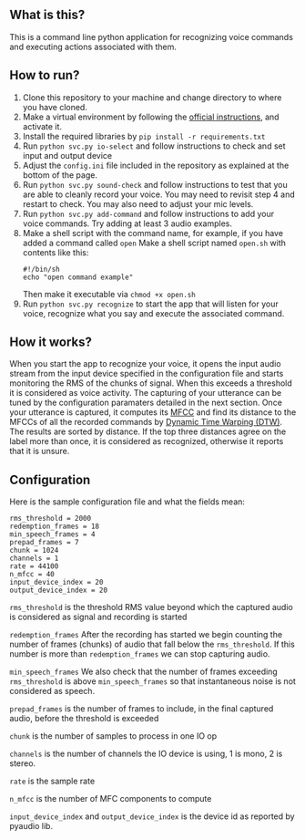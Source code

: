 ## What is this?
This is a command line python application for recognizing voice commands and executing actions associated with them.    

## How to run?
1. Clone this repository to your machine and change directory to where you have cloned.
2. Make a virtual environment by following the [official instructions](https://docs.python.org/3/library/venv.html), and activate it.
3. Install the required libraries by `pip install -r requirements.txt`
4. Run `python svc.py io-select` and follow instructions to check and set input and output device
5. Adjust the `config.ini` file included in the repository as explained at the bottom of the page.
6. Run `python svc.py sound-check` and follow instructions to test that you are able to cleanly record your voice. You may need to revisit step 4 and restart to check. You may also need to adjust your mic levels. 
7. Run `python svc.py add-command` and follow instructions to add your voice commands. Try adding at least 3 audio examples.
8. Make a shell script with the command name, for example, if you have added a command called `open`
   Make a shell script named `open.sh` with contents like this:
   ```
   #!/bin/sh
   echo "open command example"
   ```
   Then make it executable via `chmod +x open.sh`
9. Run `python svc.py recognize` to start the app that will listen for your voice, recognize what you say and execute the associated command.

## How it works?
When you start the app to recognize your voice, it opens the input audio stream from the input device specified in the configuration file and starts monitoring the RMS of the chunks of signal. When this exceeds a threshold it is considered as voice activity. The capturing of your utterance can be tuned by the configuration paramaters detailed in the next section. Once your utterance is captured, it computes its [MFCC](https://en.wikipedia.org/wiki/Mel-frequency_cepstrum) and find its distance to the MFCCs of all the recorded commands by [Dynamic Time Warping (DTW)](https://en.wikipedia.org/wiki/Dynamic_time_warping). The results are sorted by distance. If the top three distances agree on the label more than once, it is considered as recognized, otherwise it reports that it is unsure.

## Configuration
Here is the sample configuration file and what the fields mean:
```
rms_threshold = 2000
redemption_frames = 18
min_speech_frames = 4
prepad_frames = 7
chunk = 1024
channels = 1
rate = 44100
n_mfcc = 40
input_device_index = 20
output_device_index = 20
```

`rms_threshold` is the threshold RMS value beyond which the captured audio is considered as signal and recording is started

`redemption_frames` After the recording has started we begin counting the number of frames (chunks) of audio that fall below the 
`rms_threshold`. If this number is more than `redemption_frames` we can stop capturing audio. 

`min_speech_frames` We also check that the number of frames exceeding `rms_threshold` is above `min_speech_frames` so that instantaneous noise is not considered as speech.

`prepad_frames` is the number of frames to include, in the final captured audio, before the threshold is exceeded

`chunk` is the number of samples to process in one IO op

`channels` is the number of channels the IO device is using, 1 is mono, 2 is stereo.

`rate` is the sample rate

`n_mfcc` is the number of MFC components to compute

`input_device_index` and `output_device_index` is the device id as reported by pyaudio lib.

